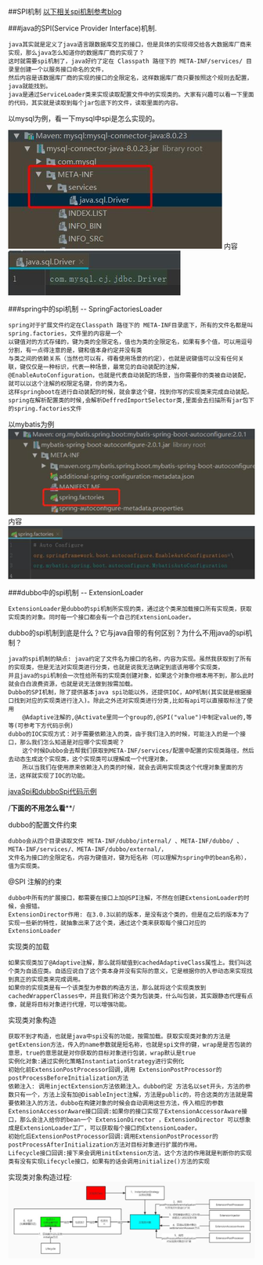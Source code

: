 
##SPI机制
[以下相关spi机制参考blog](https://www.cnblogs.com/zzyang/p/16351425.html)

###java的SPI(Service Provider Interface)机制.

    java其实就是定义了java语言跟数据库交互的接口，但是具体的实现得交给各大数据库厂商来实现，那么java怎么知道你的数据库厂商的实现了？
    这时就需要spi机制了，java好约了定在 Classpath 路径下的 META-INF/services/ 目录里创建一个以服务接口命名的文件，
    然后内容是该数据库厂商的实现的接口的全限定名，这样数据库厂商只要按照这个规则去配置，java就能找到。
    java是通过ServiceLoader类来实现读取配置文件中的实现类的。大家有兴趣可以看一下里面的代码，其实就是读取到每个jar包底下的文件，读取里面的内容。
    
以mysql为例，看一下mysql中spi是怎么实现的。

![Alt](img/1071657510202_pic.jpg)
内容
![Alt](img/1081657510404_.pic.jpg)


###spring中的spi机制 -- SpringFactoriesLoader

    spring对于扩展文件约定在Classpath 路径下的 META-INF目录底下，所有的文件名都是叫spring.factories，文件里的内容是一个
    以键值对的方式存储的，键为类的全限定名，值也为类的全限定名，如果有多个值，可以用逗号分割，有一点得注意的是，键和值本身约定并没有类
    与类之间的依赖关系（当然也可以有，得看使用场景的约定），也就是说键值可以没有任何关联，键仅仅是一种标识，代表一种场景，最常见的自动装配的注解，
    @EnableAutoConfiguration，也就是代表自动装配的场景，当你需要你的类被自动装配，就可以以这个注解的权限定名键，你的类为名，
    这样springboot在进行自动装配的时候，就会拿这个键，找到你写的实现类来完成自动装配。
    spring在解析配置类的时候,会解析DeffredImportSelector类,里面会去扫描所有jar包下的spring.factories文件
以mybatis为例
![Alt](img/1091657511347_.pic.jpg)
内容
![Alt](img/1101657511358_.pic.jpg)

###dubbo中的spi机制 -- ExtensionLoader

    ExtensionLoader是dubbo的spi机制所实现的类，通过这个类来加载接口所有实现类，获取实现类的对象。同时每一个接口都会有一个自己的ExtensionLoader。
    
dubbo的spi机制到底是什么？它与java自带的有何区别？为什么不用java的spi机制？
    
    java的spi机制的缺点: java约定了文件名为接口的名称，内容为实现。虽然我获取到了所有的实现类，但是无法对实现类进行分类，也就是说我无法确定到底该用哪个实现类，
    并且java的spi机制会一次性给所有的实现类创建对象，如果这个对象你根本用不到，那么此时就会白白浪费资源，也就是说无法做到按需加载。
    Dubbo的SPI机制，除了提供基本java spi功能以外，还提供IOC，AOP机制(其实就是根据接口找到对应的实现类进行注入)。除此之外还对实现类进行分类,比如有api可以直接取标注了使用
        @Adaptive注解的,@Activate里同一个group的,@SPI("value")中制定value的,等等(可参考下方代码示例)
    dubbo的IOC实现方式：对于需要依赖注入的类，由于我们注入的时候，可能注入的是一个接口，那么我们怎么知道是对应哪个实现类呢？ 
        这个时候Dubbo会去帮我们获取到META-INF/services/配置中配置的实现类路径，然后去动态生成这个实现类，这个实现类可以理解成一个代理对象，
        所以当我们在使用原来依赖注入的类的时候，就会去调用实现类这个代理对象里面的方法，这样就实现了IOC的功能。
[javaSpi和dubboSpi代码示例](https://blog.csdn.net/nandao158/article/details/124558316)
    
/************下面的不用怎么看**************/

dubbo的配置文件约束
    
    dubbo会从四个目录读取文件 META-INF/dubbo/internal/ 、META-INF/dubbo/ 、META-INF/services/、META-INF/dubbo/external/，
    文件名为接口的全限定名，内容为键值对，键为短名称（可以理解为spring中的bean名称），值为实现类。
@SPI 注解的约束
    
    dubbo中所有的扩展接口，都需要在接口上加@SPI注解，不然在创建ExtensionLoader的时候，会报错。
    ExtensionDirector作用: 在3.0.3以前的版本，是没有这个类的，但是在之后的版本为了实现一些新的特性，就抽象出来了这个类，通过这个类来获取每个接口对应的ExtensionLoader
实现类的加载
    
    如果实现类加了@Adaptive注解，那么就将赋值到cachedAdaptiveClass属性上。我们叫这个类为自适应类。自适应说白了这个类本身并没有实际的意义，它是根据你的入参动态来实现找到真正的实现类来完成调用。
    如果你的实现类是有一个该类型为参数的构造方法，那么就将这个实现类放到cachedWrapperClasses中，并且我们称这个类为包装类，什么叫包装，其实跟静态代理有点像，就是将目标对象进行代理，可以增强功能。
实现类对象构造

    获取不到才构造，也就是java中spi没有的功能，按需加载。获取实现类对象的方法是getExtension方法，传入的name参数就是短名称，也就是spi文件的键，wrap是是否包装的意思，true的意思就是对你获取的目标对象进行包装，wrap默认是true
    实例化对象:通过实例化策略InstantiationStrategy进行实例化
    初始化前ExtensionPostProcessor回调,调用 ExtensionPostProcessor的postProcessBeforeInitialization方法
    依赖注入: 调用injectExtension方法依赖注入。dubbo约定 方法名以set开头，方法的参数只有一个，方法上没有加@DisableInject注解，方法是public的，符合这类的方法就是需要依赖注入的方法，dubbo在构建对象的时候会自动调用这些方法，传入相应的参数
    ExtensionAccessorAware接口回调:如果你的接口实现了ExtensionAccessorAware接口，那么会注入给你的bean一个 ExtensionDirector ，ExtensionDirector 可以想象成是ExtensionLoader工厂，可以获取每个接口的ExtensionLoader。
    初始化后ExtensionPostProcessor回调:调用ExtensionPostProcessor的postProcessAfterInitialization方法对目标对象进行扩展的作用。
    Lifecycle接口回调:接下来会调用initExtension方法，这个方法的作用就是判断你的实现类有没有实现Lifecycle接口，如果有的话会调用initialize()方法的实现
实现类对象构造过程:
![Alt](img/1121657521186_.pic.jpg)

